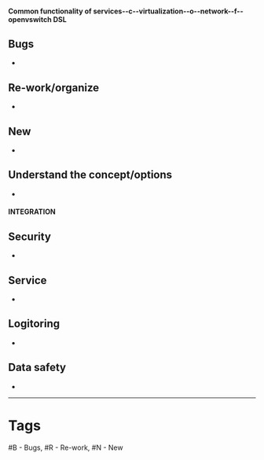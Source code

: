 #### Common functionality of services--c--virtualization--o--network--f--openvswitch DSL

## Bugs
* 

## Re-work/organize
* 

## New 
* 

## Understand the concept/options
* 

#### INTEGRATION

## Security
* 

## Service
* 

## Logitoring
* 

## Data safety
* 

-----
# Tags
#B - Bugs, #R - Re-work, #N - New